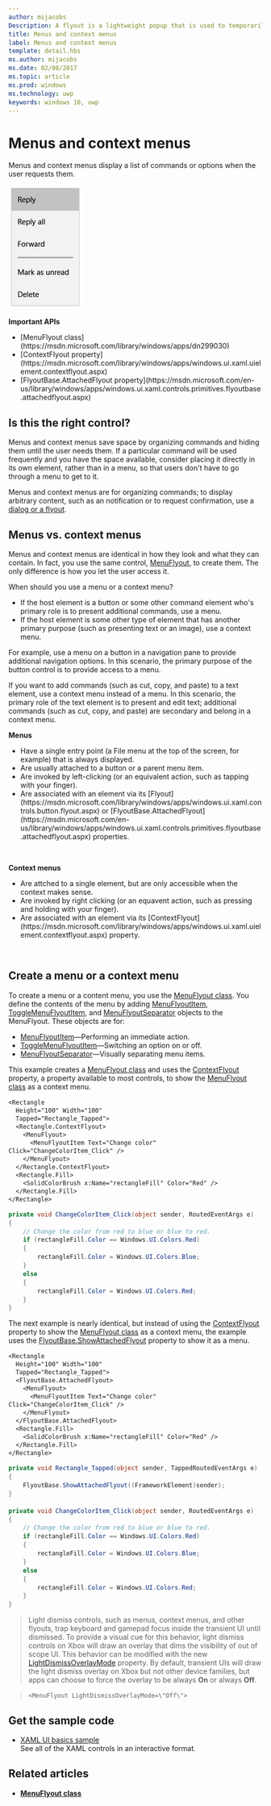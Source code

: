 ```yaml
---
author: mijacobs
Description: A flyout is a lightweight popup that is used to temporarily show UI that is related to what the user is currently doing.
title: Menus and context menus
label: Menus and context menus
template: detail.hbs
ms.author: mijacobs
ms.date: 02/08/2017
ms.topic: article
ms.prod: windows
ms.technology: uwp
keywords: windows 10, uwp
---
```

# Menus and context menus

<link rel="stylesheet" href="https://az835927.vo.msecnd.net/sites/uwp/Resources/css/custom.css"> 

Menus and context menus display a list of commands or options when the user requests them.

![Example of a typical context menu](images/controls_contextmenu_singlepane.png)

<div class="important-apis" >
<b>Important APIs</b><br/>
<ul>
<li>[MenuFlyout class](https://msdn.microsoft.com/library/windows/apps/dn299030)</li>
<li>[ContextFlyout property](https://msdn.microsoft.com/library/windows/apps/windows.ui.xaml.uielement.contextflyout.aspx)</li>
<li>[FlyoutBase.AttachedFlyout property](https://msdn.microsoft.com/en-us/library/windows/apps/windows.ui.xaml.controls.primitives.flyoutbase.attachedflyout.aspx)</li>
</ul>
</div>


## Is this the right control?
Menus and context menus save space by organizing commands and hiding them until the user needs them. If a particular command will be used frequently and you have the space available, consider placing it directly in its own element, rather than in a menu, so that users don't have to go through a menu to get to it. 

Menus and context menus are for organizing commands; to display arbitrary content, such as an notification or to request confirmation, use a [dialog or a flyout](dialogs.md).  


## Menus vs. context menus

Menus and context menus are identical in how they look and what they can contain. In fact, you use the same control, [MenuFlyout](https://msdn.microsoft.com/library/windows/apps/dn299030), to create them. The only difference is how you let the user access it. 

When should you use a menu or a context menu?
* If the host element is a button or some other command element who's primary role is to present additional commands, use a menu.
* If the host element is some other type of element that has another primary purpose (such as presenting text or an image), use a context menu. 

For example, use a menu on a button in a navigation pane to provide additional navigation options. In this scenario, the primary purpose of the button control is to provide access to a menu. 

If you want to add commands (such as cut, copy, and paste) to a text element, use a context menu instead of a menu. In this scenario, the primary role of the text element is to present and edit text; additional commands (such as cut, copy, and paste) are secondary and belong in a context menu. 

<div class="side-by-side">
<div class="side-by-side-content">
  <div class="side-by-side-content-left">
   <p><b>Menus</b></p>
<p>
<ul>
<li>Have a single entry point (a File menu at the top of the screen, for example) that is always displayed.</li>
<li>Are usually attached to a button or a parent menu item.</li>
<li>Are invoked by left-clicking (or an equivalent action, such as tapping with your finger).</li>  
<li>Are associated with an element via its [Flyout](https://msdn.microsoft.com/library/windows/apps/windows.ui.xaml.controls.button.flyout.aspx) or [FlyoutBase.AttachedFlyout](https://msdn.microsoft.com/en-us/library/windows/apps/windows.ui.xaml.controls.primitives.flyoutbase.attachedflyout.aspx) properties.</li> 
</ul>
</p><br/>

  </div>
  <div class="side-by-side-content-right">
   <p><b>Context menus</b></p>
   
<ul>
<li>Are attched to a single element, but are only accessible when the context makes sense.</li>
<li>Are invoked by right clicking (or an equavent action, such as pressing and holding with your finger).</li>
<li>Are associated with an element via its [ContextFlyout](https://msdn.microsoft.com/library/windows/apps/windows.ui.xaml.uielement.contextflyout.aspx) property.  
</ul><br/>

  </div>
</div>
</div>

## Create a menu or a context menu

To create a menu or a content menu, you use the [MenuFlyout class](https://msdn.microsoft.com/library/windows/apps/dn299030). You define the contents of the menu by adding [MenuFlyoutItem](https://msdn.microsoft.com/en-us/library/windows/apps/xaml/windows.ui.xaml.controls.menuflyoutitem.aspx), [ToggleMenuFlyoutItem](https://msdn.microsoft.com/en-us/library/windows/apps/xaml/windows.ui.xaml.controls.togglemenuflyoutitem.aspx), and [MenuFlyoutSeparator](https://msdn.microsoft.com/en-us/library/windows/apps/xaml/windows.ui.xaml.controls.menuflyoutseparator.aspx) objects to the MenuFlyout. These objects are for:
* [MenuFlyoutItem](https://msdn.microsoft.com/en-us/library/windows/apps/xaml/windows.ui.xaml.controls.menuflyoutitem.aspx)—Performing an immediate action.
* [ToggleMenuFlyoutItem](https://msdn.microsoft.com/en-us/library/windows/apps/xaml/windows.ui.xaml.controls.togglemenuflyoutitem.aspx)—Switching an option on or off.
* [MenuFlyoutSeparator](https://msdn.microsoft.com/en-us/library/windows/apps/xaml/windows.ui.xaml.controls.menuflyoutseparator.aspx)—Visually separating menu items.


This example creates a [MenuFlyout class](https://msdn.microsoft.com/library/windows/apps/dn299030) and uses the [ContextFlyout](https://msdn.microsoft.com/library/windows/apps/windows.ui.xaml.uielement.contextflyout.aspx) property, a property available to most controls, to show the [MenuFlyout class](https://msdn.microsoft.com/library/windows/apps/dn299030) as a context menu.

````xaml
<Rectangle 
  Height="100" Width="100" 
  Tapped="Rectangle_Tapped">
  <Rectangle.ContextFlyout>
    <MenuFlyout>
      <MenuFlyoutItem Text="Change color" Click="ChangeColorItem_Click" />
    </MenuFlyout>
  </Rectangle.ContextFlyout>
  <Rectangle.Fill>
    <SolidColorBrush x:Name="rectangleFill" Color="Red" />
  </Rectangle.Fill>
</Rectangle>
````

````csharp
private void ChangeColorItem_Click(object sender, RoutedEventArgs e)
{
    // Change the color from red to blue or blue to red. 
    if (rectangleFill.Color == Windows.UI.Colors.Red)
    {
        rectangleFill.Color = Windows.UI.Colors.Blue;
    }
    else
    {
        rectangleFill.Color = Windows.UI.Colors.Red;
    }
}
````

The next example is nearly identical, but instead of using the [ContextFlyout](https://msdn.microsoft.com/en-us/library/windows/apps/windows.ui.xaml.uielement.contextflyout.aspx) property to show the [MenuFlyout class](https://msdn.microsoft.com/library/windows/apps/dn299030) as a context menu, the example uses the [FlyoutBase.ShowAttachedFlyout](https://msdn.microsoft.com/en-us/library/windows/apps/windows.ui.xaml.controls.primitives.flyoutbase.showattachedflyout) property to show it as a menu. 

````xaml
<Rectangle 
  Height="100" Width="100" 
  Tapped="Rectangle_Tapped">
  <FlyoutBase.AttachedFlyout>
    <MenuFlyout>
      <MenuFlyoutItem Text="Change color" Click="ChangeColorItem_Click" />
    </MenuFlyout>
  </FlyoutBase.AttachedFlyout>
  <Rectangle.Fill>
    <SolidColorBrush x:Name="rectangleFill" Color="Red" />
  </Rectangle.Fill>
</Rectangle>
````

````csharp
private void Rectangle_Tapped(object sender, TappedRoutedEventArgs e)
{
    FlyoutBase.ShowAttachedFlyout((FrameworkElement)sender);
}

private void ChangeColorItem_Click(object sender, RoutedEventArgs e)
{
    // Change the color from red to blue or blue to red. 
    if (rectangleFill.Color == Windows.UI.Colors.Red)
    {
        rectangleFill.Color = Windows.UI.Colors.Blue;
    }
    else
    {
        rectangleFill.Color = Windows.UI.Colors.Red;
    }
}
````


> Light dismiss controls, such as menus, context menus, and other flyouts, trap keyboard and gamepad focus inside the transient UI until dismissed. To provide a visual cue for this behavior, light dismiss controls on Xbox will draw an overlay that dims the visibility of out of scope UI. This behavior can be modified with the new [LightDismissOverlayMode](https://msdn.microsoft.com/en-us/library/windows/apps/windows.ui.xaml.controls.primitives.flyoutbase.lightdismissoverlaymode.aspx) property. By default, transient UIs will draw the light dismiss overlay on Xbox but not other device families, but apps can choose to force the overlay to be always **On** or always **Off**.

> ```xaml
> <MenuFlyout LightDismissOverlayMode=\"Off\">
> ```

## Get the sample code
*   [XAML UI basics sample](https://github.com/Microsoft/Windows-universal-samples/blob/master/Samples/XamlUIBasics)<br/>
    See all of the XAML controls in an interactive format.

## Related articles

- [**MenuFlyout class**](https://msdn.microsoft.com/library/windows/apps/dn299030)
